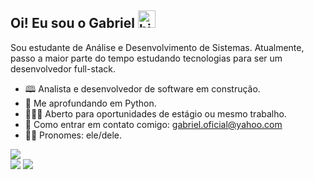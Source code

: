 ## Oi! Eu sou o Gabriel <img src="https://user-images.githubusercontent.com/1303154/88677602-1635ba80-d120-11ea-84d8-d263ba5fc3c0.gif" width="28px" height="28px" alt="hi">

Sou estudante de Análise e Desenvolvimento de Sistemas. Atualmente, passo a maior parte do tempo estudando tecnologias para ser um desenvolvedor full-stack. 

- 🕮 Analista e desenvolvedor de software em construção.
- 🌱 Me aprofundando em Python.
- 👨🏻‍💻 Aberto para oportunidades de estágio ou mesmo trabalho.
- 📨 Como entrar em contato comigo: gabriel.oficial@yahoo.com 
- 👨🏻 Pronomes: ele/dele.
<div style="display: inline_block">
  <a href="https://www.linkedin.com/in/gabrie7santos" target="_blank"><img src="https://img.shields.io/badge/LinkedIn-0077B5?style=for-the-badge&logo=linkedin&logoColor=white"></a>
</div>
<div style="display: inline_block">
  <img src="https://github-readme-stats.vercel.app/api?username=gabriel7ven&show_icons=true&hide=prs,contribs&theme=vue-dark#gh-dark-mode-only">
  <img src="https://github-readme-stats.vercel.app/api/top-langs/?username=gabriel7ven&layout=compact">
</div>


